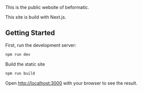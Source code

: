 This is the public website of beformatic.

This site is build with Next.js.

## Getting Started

First, run the development server:

```bash
npm run dev
```

Build the static site

```bash
npm run build
```

Open [http://localhost:3000](http://localhost:3000) with your browser to see the result.
